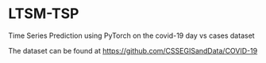 # LTSM-TSP
Time Series Prediction using PyTorch on the covid-19 day vs cases dataset

The dataset can be found at https://github.com/CSSEGISandData/COVID-19
